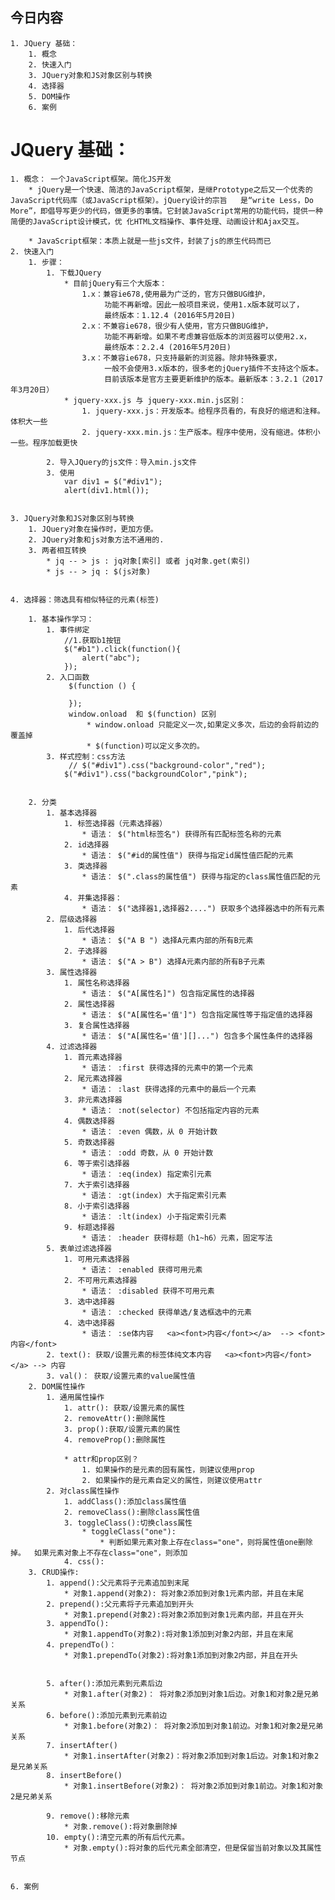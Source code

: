 ## 今日内容

	1. JQuery 基础：
		1. 概念
		2. 快速入门
		3. JQuery对象和JS对象区别与转换
		4. 选择器
		5. DOM操作
		6. 案例




# JQuery 基础：
	1. 概念： 一个JavaScript框架。简化JS开发
		* jQuery是一个快速、简洁的JavaScript框架，是继Prototype之后又一个优秀的JavaScript代码库（或JavaScript框架）。jQuery设计的宗旨	是“write Less，Do More”，即倡导写更少的代码，做更多的事情。它封装JavaScript常用的功能代码，提供一种简便的JavaScript设计模式，优	化HTML文档操作、事件处理、动画设计和Ajax交互。
	
		* JavaScript框架：本质上就是一些js文件，封装了js的原生代码而已
	2. 快速入门
		1. 步骤：
			1. 下载JQuery
				* 目前jQuery有三个大版本：
					1.x：兼容ie678,使用最为广泛的，官方只做BUG维护，
						 功能不再新增。因此一般项目来说，使用1.x版本就可以了，
						 最终版本：1.12.4 (2016年5月20日)
					2.x：不兼容ie678，很少有人使用，官方只做BUG维护，
						 功能不再新增。如果不考虑兼容低版本的浏览器可以使用2.x，
						 最终版本：2.2.4 (2016年5月20日)
					3.x：不兼容ie678，只支持最新的浏览器。除非特殊要求，
						 一般不会使用3.x版本的，很多老的jQuery插件不支持这个版本。
						 目前该版本是官方主要更新维护的版本。最新版本：3.2.1（2017年3月20日）
				* jquery-xxx.js 与 jquery-xxx.min.js区别：
					1. jquery-xxx.js：开发版本。给程序员看的，有良好的缩进和注释。体积大一些
					2. jquery-xxx.min.js：生产版本。程序中使用，没有缩进。体积小一些。程序加载更快
	
			2. 导入JQuery的js文件：导入min.js文件
			3. 使用
				var div1 = $("#div1");
   				alert(div1.html());


	3. JQuery对象和JS对象区别与转换
		1. JQuery对象在操作时，更加方便。
	    2. JQuery对象和js对象方法不通用的.
	    3. 两者相互转换
	        * jq -- > js : jq对象[索引] 或者 jq对象.get(索引)
	        * js -- > jq : $(js对象)


	4. 选择器：筛选具有相似特征的元素(标签)
	
		1. 基本操作学习：
			1. 事件绑定
				//1.获取b1按钮
	            $("#b1").click(function(){
	                alert("abc");
	            });
			2. 入口函数
				 $(function () {
		           
	   			 });
				 window.onload  和 $(function) 区别
	                 * window.onload 只能定义一次,如果定义多次，后边的会将前边的覆盖掉
	                 * $(function)可以定义多次的。
			3. 样式控制：css方法
				 // $("#div1").css("background-color","red");
	      		$("#div1").css("backgroundColor","pink");


		2. 分类
			1. 基本选择器
				1. 标签选择器（元素选择器）
					* 语法： $("html标签名") 获得所有匹配标签名称的元素
				2. id选择器 
					* 语法： $("#id的属性值") 获得与指定id属性值匹配的元素
				3. 类选择器
					* 语法： $(".class的属性值") 获得与指定的class属性值匹配的元素
				4. 并集选择器：
					* 语法： $("选择器1,选择器2....") 获取多个选择器选中的所有元素
			2. 层级选择器
				1. 后代选择器
					* 语法： $("A B ") 选择A元素内部的所有B元素		
				2. 子选择器
					* 语法： $("A > B") 选择A元素内部的所有B子元素
			3. 属性选择器
				1. 属性名称选择器 
					* 语法： $("A[属性名]") 包含指定属性的选择器
				2. 属性选择器
					* 语法： $("A[属性名='值']") 包含指定属性等于指定值的选择器
				3. 复合属性选择器
					* 语法： $("A[属性名='值'][]...") 包含多个属性条件的选择器
			4. 过滤选择器
				1. 首元素选择器 
					* 语法： :first 获得选择的元素中的第一个元素
				2. 尾元素选择器 
					* 语法： :last 获得选择的元素中的最后一个元素
				3. 非元素选择器
					* 语法： :not(selector) 不包括指定内容的元素
				4. 偶数选择器
					* 语法： :even 偶数，从 0 开始计数
				5. 奇数选择器
					* 语法： :odd 奇数，从 0 开始计数
				6. 等于索引选择器
					* 语法： :eq(index) 指定索引元素
				7. 大于索引选择器 
					* 语法： :gt(index) 大于指定索引元素
				8. 小于索引选择器 
					* 语法： :lt(index) 小于指定索引元素
				9. 标题选择器
					* 语法： :header 获得标题（h1~h6）元素，固定写法
			5. 表单过滤选择器
				1. 可用元素选择器 
					* 语法： :enabled 获得可用元素
				2. 不可用元素选择器 
					* 语法： :disabled 获得不可用元素
				3. 选中选择器 
					* 语法： :checked 获得单选/复选框选中的元素
				4. 选中选择器 
					* 语法： :se体内容   <a><font>内容</font></a>  --> <font>内容</font>
			2. text(): 获取/设置元素的标签体纯文本内容   <a><font>内容</font></a> --> 内容
			3. val()： 获取/设置元素的value属性值
		2. DOM属性操作
			1. 通用属性操作
				1. attr(): 获取/设置元素的属性
				2. removeAttr():删除属性
				3. prop():获取/设置元素的属性
				4. removeProp():删除属性
	
				* attr和prop区别？
					1. 如果操作的是元素的固有属性，则建议使用prop
					2. 如果操作的是元素自定义的属性，则建议使用attr
			2. 对class属性操作
				1. addClass():添加class属性值
				2. removeClass():删除class属性值
				3. toggleClass():切换class属性
					* toggleClass("one"): 
						* 判断如果元素对象上存在class="one"，则将属性值one删除掉。  如果元素对象上不存在class="one"，则添加
				4. css():
		3. CRUD操作:
			1. append():父元素将子元素追加到末尾
				* 对象1.append(对象2): 将对象2添加到对象1元素内部，并且在末尾
			2. prepend():父元素将子元素追加到开头
				* 对象1.prepend(对象2):将对象2添加到对象1元素内部，并且在开头
			3. appendTo():
				* 对象1.appendTo(对象2):将对象1添加到对象2内部，并且在末尾
			4. prependTo()：
				* 对象1.prependTo(对象2):将对象1添加到对象2内部，并且在开头


			5. after():添加元素到元素后边
				* 对象1.after(对象2)： 将对象2添加到对象1后边。对象1和对象2是兄弟关系
			6. before():添加元素到元素前边
				* 对象1.before(对象2)： 将对象2添加到对象1前边。对象1和对象2是兄弟关系
			7. insertAfter()
				* 对象1.insertAfter(对象2)：将对象2添加到对象1后边。对象1和对象2是兄弟关系
			8. insertBefore()
				* 对象1.insertBefore(对象2)： 将对象2添加到对象1前边。对象1和对象2是兄弟关系
	
			9. remove():移除元素
				* 对象.remove():将对象删除掉
			10. empty():清空元素的所有后代元素。
				* 对象.empty():将对象的后代元素全部清空，但是保留当前对象以及其属性节点


	6. 案例



​			